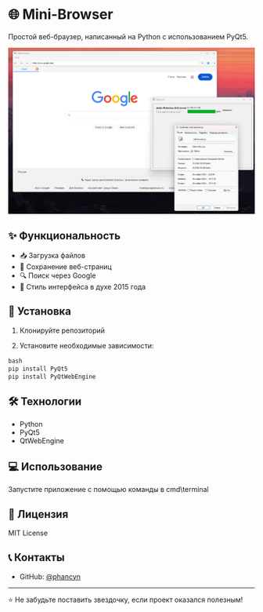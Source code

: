 # 🌐 Mini-Browser

Простой веб-браузер, написанный на Python с использованием PyQt5.

![Browser Screenshot](https://github.com/phancyn/mini-Browser/blob/164de073d51af77755f94c49c59306dbd8de2112/image.png)

## ✨ Функциональность

- 📥 Загрузка файлов
- 💾 Сохранение веб-страниц
- 🔍 Поиск через Google
- 🎨 Стиль интерфейса в духе 2015 года

## 🚀 Установка

1. Клонируйте репозиторий


2. Установите необходимые зависимости:
```
bash
pip install PyQt5
pip install PyQtWebEngine
```

## 🛠 Технологии

- Python
- PyQt5
- QtWebEngine

## 💻 Использование

Запустите приложение с помощью команды в cmd\terminal


## 📝 Лицензия

MIT License

## 📞 Контакты

- GitHub: [@phancyn](https://github.com/phancyn)

---
⭐ Не забудьте поставить звездочку, если проект оказался полезным!


